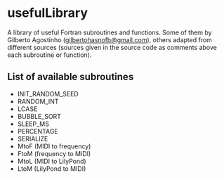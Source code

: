 usefulLibrary
===============

A library of useful Fortran subroutines and functions. Some of them by Gilberto Agostinho (gilbertohasnofb@gmail.com), others adapted from different sources (sources given in the source code as comments above each subroutine or function).

List of available subroutines
-----------------------------

- INIT_RANDOM_SEED
- RANDOM_INT
- LCASE
- BUBBLE_SORT
- SLEEP_MS
- PERCENTAGE
- SERIALIZE
- MtoF (MIDI to frequency)
- FtoM (frequency to MIDI)
- MtoL (MIDI to LilyPond)
- LtoM (LilyPond to MIDI)
